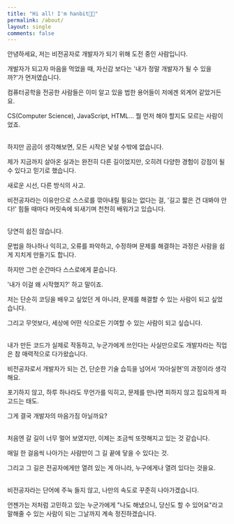```yaml
---
title: "Hi all! I'm hanbit👋🏻"
permalink: /about/
layout: single
comments: false
---
```


안녕하세요, 저는 비전공자로 개발자가 되기 위해 도전 중인 사람입니다.

개발자가 되고자 마음을 먹었을 때,
자신감 보다는 '내가 정말 개발자가 될 수 있을까?'가 먼저였습니다.

컴퓨터공학을 전공한 사람들은 이미 알고 있을 법한 용어들이 저에겐 외계어 같았거든요.

CS(Computer Science), JavaScript, HTML… 뭘 먼저 해야 할지도 모르는 사람이었죠.
<br><br>

하지만 곰곰이 생각해보면, 모든 시작은 낯설 수밖에 없습니다.

제가 지금까지 살아온 실과는 완전히 다른 길이었지만,
오히려 다양한 경험이 강점이 될 수 있다고 믿기로 했습니다.

새로운 시선, 다른 방식의 사고.

비전공자라는 이유만으로 스스로를 깎아내릴 필요는 없다는 걸,
'길고 짧은 건 대봐야 안다!' 힘들 때마다 머릿속에 되새기며 천천히 배워가고 있습니다.
<br><br>

당연히 쉽진 않습니다.

문법을 하나하나 익히고, 오류를 파악하고, 수정하며
문제를 해결하는 과정은 사람을 쉽게 지치게 만들기도 합니다.

하지만 그런 순간마다 스스로에게 묻습니다.

'내가 이걸 왜 시작했지?' 하고 말이죠.

저는 단순히 코딩을 배우고 싶었던 게 아니라, 문제를 해결할 수 있는 사람이 되고 싶었습니다.

그리고 무엇보다, 세상에 어떤 식으로든 기여할 수 있는 사람이 되고 싶습니다.
<br><br>

내가 만든 코드가 실제로 작동하고, 누군가에게 쓰인다는 사실만으로도
개발자라는 직업은 참 매력적으로 다가왔습니다.

비전공자로서 개발자가 되는 건, 단순한 기술 습득을 넘어서 ‘자아실현’의 과정이라 생각해요.

포기하지 않고, 하루 하나라도 무언가를 익히고,
문제를 만나면 피하지 않고 집요하게 파고드는 태도.

그게 결국 개발자의 마음가짐 아닐까요?
<br><br>

처음엔 갈 길이 너무 멀어 보였지만, 이제는 조금씩 또렷해지고 있는 것 같습니다.

매일 한 걸음씩 나아가는 사람만이 그 길 끝에 닿을 수 있다는 것.

그리고 그 길은 전공자에게만 열려 있는 게 아니라, 누구에게나 열려 있다는 것을요.
<br><br>

비전공자라는 단어에 주눅 들지 않고, 나만의 속도로 꾸준히 나아가겠습니다.

언젠가는 저처럼 고민하고 있는 누군가에게
"나도 해냈으니, 당신도 할 수 있어요"라고
말해줄 수 있는 사람이 되는 그날까지 계속 정진하겠습니다.